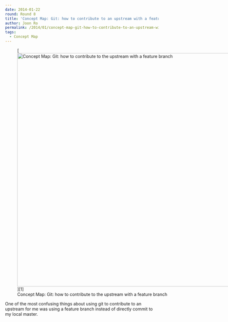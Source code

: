 ```yaml
---
date: 2014-01-22
round: Round 8
title: 'Concept Map: Git: how to contribute to an upstream with a feature branch'
author: Joon Ro
permalink: /2014/01/concept-map-git-how-to-contribute-to-an-upstream-with-a-feature-branch/
tags:
  - Concept Map
---
```

<figure id="attachment_5575" style="width: 1024px;" class="wp-caption alignnone">[<img class=" wp-image-5575 " title="Concept Map: Git: how to contribute to the upstream with a feature branch" alt="Concept Map: Git: how to contribute to the upstream with a feature branch" src="http://teaching.software-carpentry.org/wp-content/uploads/2014/01/2014-01-21-23.11.39-large.jpg" width="1024" height="768" />][1]<figcaption class="wp-caption-text">Concept Map: Git: how to contribute to the upstream with a feature branch</figcaption></figure> 
One of the most confusing things about using git to contribute to an upstream for me was using a feature branch instead of directly commit to my local master.

 [1]: http://teaching.software-carpentry.org/wp-content/uploads/2014/01/2014-01-21-23.11.39-large.jpg
